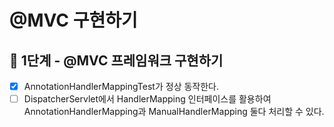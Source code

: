 # @MVC 구현하기

## 🚀 1단계 - @MVC 프레임워크 구현하기
- [x] AnnotationHandlerMappingTest가 정상 동작한다.
- [ ] DispatcherServlet에서 HandlerMapping 인터페이스를 활용하여 AnnotationHandlerMapping과 ManualHandlerMapping 둘다 처리할 수 있다.
